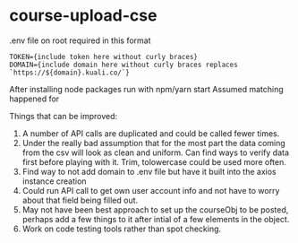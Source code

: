 # course-upload-cse

.env file on root required in this format
```
TOKEN={include token here without curly braces}
DOMAIN={include domain here without curly braces replaces `https://${domain}.kuali.co/`}
```

After installing node packages run with npm/yarn start
Assumed matching happened for 

Things that can be improved:
1. A number of API calls are duplicated and could be called fewer times.
2. Under the really bad assumption that for the most part the data coming from the csv will look as clean and uniform. Can find ways to verify data first before playing with it. Trim, tolowercase could be used more often.
4. Find way to not add domain to .env file but have it built into the axios instance creation
5. Could run API call to get own user account info and not have to worry about that field being filled out.
6. May not have been best approach to set up the courseObj to be posted, perhaps add a few things to it after intial of a few elements in the object.
7. Work on code testing tools rather than spot checking.